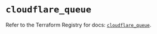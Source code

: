 # `cloudflare_queue`

Refer to the Terraform Registry for docs: [`cloudflare_queue`](https://registry.terraform.io/providers/cloudflare/cloudflare/4.30.0/docs/resources/queue).

